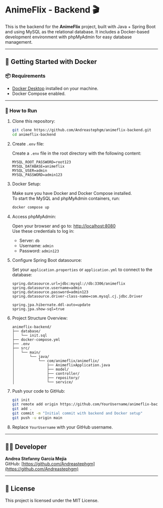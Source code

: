 # AnimeFlix - Backend 🎬

This is the backend for the **AnimeFlix** project, built with Java + Spring Boot and using MySQL as the relational database. It includes a Docker-based development environment with phpMyAdmin for easy database management.

---

## 🐳 Getting Started with Docker

### 📦 Requirements

- [Docker Desktop](https://www.docker.com/products/docker-desktop) installed on your machine.
- Docker Compose enabled.

---

### 🚀 How to Run

1. Clone this repository:

   ```bash
   git clone https://github.com/Andreastephgm/animeflix-backend.git
   cd animeflix-backend
   ```

2. Create `.env` file:

   Create a `.env` file in the root directory with the following content:

   ```env
   MYSQL_ROOT_PASSWORD=root123
   MYSQL_DATABASE=animeflix
   MYSQL_USER=admin
   MYSQL_PASSWORD=admin123
   ```

3. Docker Setup:

   Make sure you have Docker and Docker Compose installed.  
   To start the MySQL and phpMyAdmin containers, run:

   ```bash
   docker compose up
   ```

4. Access phpMyAdmin:

   Open your browser and go to: [http://localhost:8080](http://localhost:8080)  
   Use these credentials to log in:

   - Server: `db`  
   - Username: `admin`  
   - Password: `admin123`

5. Configure Spring Boot datasource:

   Set your `application.properties` or `application.yml` to connect to the database:

   ```properties
   spring.datasource.url=jdbc:mysql://db:3306/animeflix
   spring.datasource.username=admin
   spring.datasource.password=admin123
   spring.datasource.driver-class-name=com.mysql.cj.jdbc.Driver

   spring.jpa.hibernate.ddl-auto=update
   spring.jpa.show-sql=true
   ```

6. Project Structure Overview:

   ```
   animeflix-backend/
   ├── database/
   │   └── init.sql
   ├── docker-compose.yml
   ├── .env
   ├── src/
   │   └── main/
   │       └── java/
   │           └── com/animeflix/animeflix/
   │               ├── AnimeflixApplication.java
   │               ├── model/
   │               ├── controller/
   │               ├── repository/
   │               └── service/
   ```

7. Push your code to GitHub:

   ```bash
   git init
   git remote add origin https://github.com/YourUsername/animeflix-backend.git
   git add .
   git commit -m "Initial commit with backend and Docker setup"
   git push -u origin main
   ```

8. Replace `YourUsername` with your GitHub username.

---

## 👩🏻 Developer

**Andrea Stefanny García Mejía**  
GitHub: [https://github.com/Andreastephgm](https://github.com/Andreastephgm)

---

## 📝 License

This project is licensed under the MIT License.

